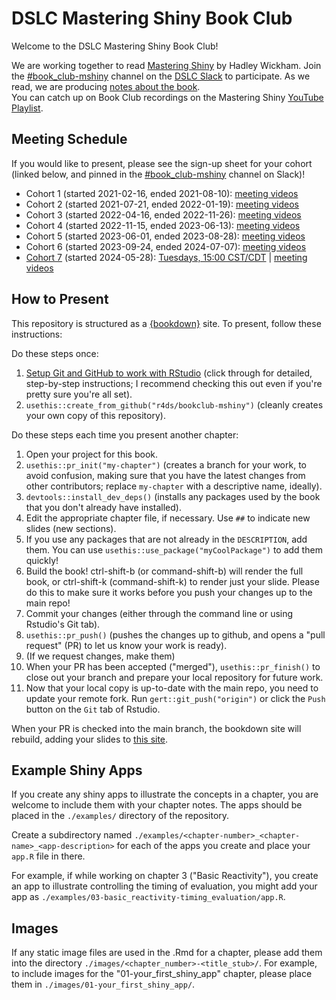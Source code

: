 # DSLC Mastering Shiny Book Club

Welcome to the DSLC Mastering Shiny Book Club!

We are working together to read [Mastering Shiny](https://mastering-shiny.org/) by Hadley Wickham.
Join the [#book_club-mshiny](https://dslcio.slack.com/archives/C012VLJ0KRB) channel on the [DSLC Slack](https://dslc.io/join) to participate.
As we read, we are producing [notes about the book](https://r4ds.github.io/bookclub-mshiny/).  
You can catch up on Book Club recordings on the Mastering Shiny [YouTube Playlist](https://www.youtube.com/playlist?list=PL3x6DOfs2NGi4B1Idnv8MLaUhFwOqfc3h).

## Meeting Schedule

If you would like to present, please see the sign-up sheet for your cohort (linked below, and pinned in the [#book_club-mshiny](https://dslcio.slack.com/archives/C012VLJ0KRB) channel on Slack)!

- Cohort 1 (started 2021-02-16, ended 2021-08-10): [meeting videos](https://www.youtube.com/playlist?list=PL3x6DOfs2NGi4B1Idnv8MLaUhFwOqfc3h)
- Cohort 2 (started 2021-07-21, ended 2022-01-19): [meeting videos](https://www.youtube.com/playlist?list=PL3x6DOfs2NGjhwrYvdmrKRNcvXX7X6ldt)
- Cohort 3 (started 2022-04-16, ended 2022-11-26): [meeting videos](https://www.youtube.com/playlist?list=PL3x6DOfs2NGg76TRO2h1vtBeRyRKjVZSb)
- Cohort 4 (started 2022-11-15, ended 2023-06-13): [meeting videos](https://youtube.com/playlist?list=PL3x6DOfs2NGgi_CE58EIdQT69b-H5g6ig&si=WZQ-Fr3eMYCO-DDq)
- Cohort 5 (started 2023-06-01, ended 2023-08-28): [meeting videos](https://youtube.com/playlist?list=PL3x6DOfs2NGiTpUFDcEP-9aMsxBDJwhH9)
- Cohort 6 (started 2023-09-24, ended 2024-07-07): [meeting videos](https://www.youtube.com/playlist?list=PL3x6DOfs2NGgbWJlQaDBwQusQLpgfNVhL)
- [Cohort 7](https://docs.google.com/spreadsheets/d/14FL6j28-iKuCBF1WDWOKJpC-L64rnzsv-V35JL97YJ4/edit?usp=sharing) (started 2024-05-28): [Tuesdays, 15:00 CST/CDT](https://www.timeanddate.com/worldclock/converter.html?iso=20240528T200000&p1=24&p2=1440) | [meeting videos](https://www.youtube.com/playlist?list=PL3x6DOfs2NGiiLXikswk8EqOT80tsTIiQ)


## How to Present

This repository is structured as a [{bookdown}](https://CRAN.R-project.org/package=bookdown) site.
To present, follow these instructions:

Do these steps once:

1. [Setup Git and GitHub to work with RStudio](https://github.com/r4ds/bookclub-setup) (click through for detailed, step-by-step instructions; I recommend checking this out even if you're pretty sure you're all set).
2. `usethis::create_from_github("r4ds/bookclub-mshiny")` (cleanly creates your own copy of this repository).

Do these steps each time you present another chapter:

1. Open your project for this book.
2. `usethis::pr_init("my-chapter")` (creates a branch for your work, to avoid confusion, making sure that you have the latest changes from other contributors; replace `my-chapter` with a descriptive name, ideally).
3. `devtools::install_dev_deps()` (installs any packages used by the book that you don't already have installed).
4. Edit the appropriate chapter file, if necessary. Use `##` to indicate new slides (new sections).
5. If you use any packages that are not already in the `DESCRIPTION`, add them. You can use `usethis::use_package("myCoolPackage")` to add them quickly!
6. Build the book! ctrl-shift-b (or command-shift-b) will render the full book, or ctrl-shift-k (command-shift-k) to render just your slide. Please do this to make sure it works before you push your changes up to the main repo!
7. Commit your changes (either through the command line or using Rstudio's Git tab).
8. `usethis::pr_push()` (pushes the changes up to github, and opens a "pull request" (PR) to let us know your work is ready).
9. (If we request changes, make them)
10. When your PR has been accepted ("merged"), `usethis::pr_finish()` to close out your branch and prepare your local repository for future work.
11. Now that your local copy is up-to-date with the main repo, you need to update your remote fork. Run `gert::git_push("origin")` or click the `Push` button on the `Git` tab of Rstudio.

When your PR is checked into the main branch, the bookdown site will rebuild, adding your slides to [this site](https://dslc.io/mshiny).

## Example Shiny Apps

If you create any shiny apps to illustrate the concepts in a chapter, you are
welcome to include them with your chapter notes. The apps should be placed in
the `./examples/` directory of the repository.

Create a subdirectory named
`./examples/<chapter-number>_<chapter-name>_<app-description>` for each of the
apps you create and place your `app.R` file in there.

For example, if while working on chapter 3 ("Basic Reactivity"), you create an
app to illustrate controlling the timing of evaluation, you might add your app
as `./examples/03-basic_reactivity-timing_evaluation/app.R`.

## Images

If any static image files are used in the .Rmd for a chapter, please add them into the directory
`./images/<chapter_number>-<title_stub>/`. For example, to include images for the "01-your_first_shiny_app" chapter, please place them in `./images/01-your_first_shiny_app/`.
